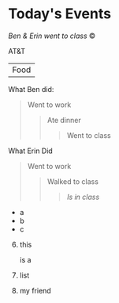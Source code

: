  Today's Events
 =
_Ben & Erin went to class_
&copy;

AT&T 
<table>
    <tr>
        <td>Food</td>
    </tr>
</table>
What Ben did:

>Went to work
>>Ate dinner
>>>Went to class

What Erin Did
>Went to work
>>Walked to class
>>>_Is in class_


- a
- b
- c

6. this

    is a

2. list
4. my friend